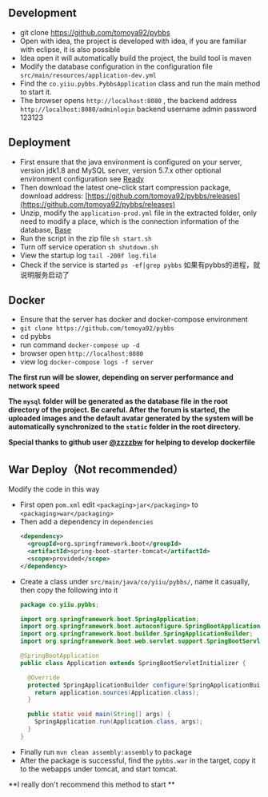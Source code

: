 ## Development

- git clone https://github.com/tomoya92/pybbs
- Open with idea, the project is developed with idea, if you are familiar with eclipse, it is also possible
- Idea open it will automatically build the project, the build tool is maven
- Modify the database configuration in the configuration file `src/main/resources/application-dev.yml`
- Find the `co.yiiu.pybbs.PybbsApplication` class and run the main method to start it.
- The browser opens `http://localhost:8080` , the backend address `http://localhost:8080/adminlogin` 
    backend username admin password 123123

## Deployment

- First ensure that the java environment is configured on your server, version jdk1.8 and MySQL server, 
    version 5.7.x other optional environment configuration see [Ready](ready)
- Then download the latest one-click start compression package, download address: [https://github.com/tomoya92/pybbs/releases](https://github.com/tomoya92/pybbs/releases)
- Unzip, modify the `application-prod.yml` file in the extracted folder, only need to modify a place, 
    which is the connection information of the database, [Base](base)
- Run the script in the zip file `sh start.sh`
- Turn off service operation `sh shutdown.sh` 
- View the startup log `tail -200f log.file`
- Check if the service is started `ps -ef|grep pybbs` 如果有pybbs的进程，就说明服务启动了

## Docker

- Ensure that the server has docker and docker-compose environment
- `git clone https://github.com/tomoya92/pybbs`
- cd pybbs
- run command `docker-compose up -d`
- browser open `http://localhost:8080` 
- view log `docker-compose logs -f server`

**The first run will be slower, depending on server performance and network speed**

**The `mysql` folder will be generated as the database file in the root directory of the project. Be careful. 
    After the forum is started, the uploaded images and the default avatar generated by the system will be automatically 
    synchronized to the `static` folder in the root directory.**

**Special thanks to github user [@zzzzbw](https://github.com/zzzzbw) for helping to develop dockerfile**


## War Deploy（Not recommended）

Modify the code in this way

- First open `pom.xml` edit `<packaging>jar</packaging>` to `<packaging>war</packaging>`
- Then add a dependency in `dependencies`
    ```xml
    <dependency>
      <groupId>org.springframework.boot</groupId>
      <artifactId>spring-boot-starter-tomcat</artifactId>
      <scope>provided</scope>
    </dependency>
    ```
- Create a class under `src/main/java/co/yiiu/pybbs/`, name it casually, then copy the following into it
    ```java
    package co.yiiu.pybbs;
    
    import org.springframework.boot.SpringApplication;
    import org.springframework.boot.autoconfigure.SpringBootApplication;
    import org.springframework.boot.builder.SpringApplicationBuilder;
    import org.springframework.boot.web.servlet.support.SpringBootServletInitializer;
    
    @SpringBootApplication
    public class Application extends SpringBootServletInitializer {
    
      @Override
      protected SpringApplicationBuilder configure(SpringApplicationBuilder application) {
        return application.sources(Application.class);
      }
    
      public static void main(String[] args) {
        SpringApplication.run(Application.class, args);
      }
    }
    ```
- Finally run `mvn clean assembly:assembly` to package
- After the package is successful, find the `pybbs.war` in the target, copy it to the webapps under tomcat, and start tomcat.

**I really don't recommend this method to start **
